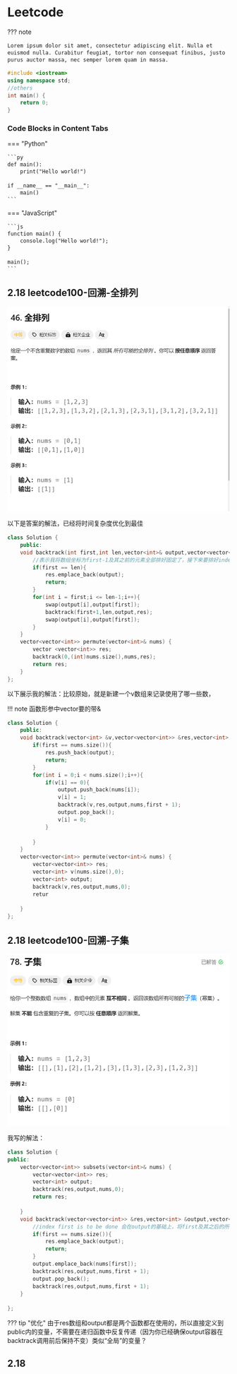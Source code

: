 # Leetcode
??? note

    Lorem ipsum dolor sit amet, consectetur adipiscing elit. Nulla et
    euismod nulla. Curabitur feugiat, tortor non consequat finibus, justo
    purus auctor massa, nec semper lorem quam in massa.


```cpp title="example.cpp" linenums="1" hl_lines="2-4"
#include <iostream>
using namespace std;
//others 
int main() {
    return 0;
}
```


### Code Blocks in Content Tabs

=== "Python"

    ```py
    def main():
        print("Hello world!")
    
    if __name__ == "__main__":
        main()
    ```

=== "JavaScript"

    ```js
    function main() {
        console.log("Hello world!");
    }
    
    main();
    ```




## 2.18 leetcode100-回溯-全排列
![alt text](image-1.png)

以下是答案的解法，已经将时间复杂度优化到最佳

```cpp title="答案的解法" linenums="1"
class Solution {
    public:
    void backtrack(int first,int len,vector<int>& output,vector<vector<int>> &res){
        //表示我将数组坐标为first-1及其之前的元素全部排好固定了，接下来要排好index为first及其之后的所有数后将所有的结果放入res容器,并且全部操作完之后要求output容器中的元素次序与调用该次backtrack前的次序严格不变
        if(first == len){
            res.emplace_back(output);
            return;
        }
        for(int i = first;i <= len-1;i++){
            swap(output[i],output[first]);
            backtrack(first+1,len,output,res);
            swap(output[i],output[first]);
        }
    }
    vector<vector<int>> permute(vector<int>& nums) {
        vector <vector<int>> res;
        backtrack(0,(int)nums.size(),nums,res);
        return res;
    }
};
```

以下展示我的解法：比较原始，就是新建一个v数组来记录使用了哪一些数，

!!! note
    函数形参中vector要的带&


```cpp
class Solution {
    public:
	void backtrack(vector<int> &v,vector<vector<int>> &res,vector<int> &output,vector<int> &nums,int first){//即将塞进索引为first的位置
        if(first == nums.size()){
            res.push_back(output);
            return;
        }
        for(int i = 0;i < nums.size();i++){
            if(v[i] == 0){
                output.push_back(nums[i]);
                v[i] = 1;
                backtrack(v,res,output,nums,first + 1);
                output.pop_back();
                v[i] = 0;
            }

        }
    }
    vector<vector<int>> permute(vector<int>& nums) {
        vector<vector<int>> res;
        vector<int> v(nums.size(),0);
        vector<int> output;
        backtrack(v,res,output,nums,0);
        retur
        
    }
};
```

## 2.18 leetcode100-回溯-子集

![alt text](image-2.png)

我写的解法：

```cpp
class Solution {
public:
    vector<vector<int>> subsets(vector<int>& nums) {
        vector<vector<int>> res;
        vector<int> output;
        backtrack(res,output,nums,0);
        return res;

    }
    void backtrack(vector<vector<int>> &res,vector<int> &output,vector<int> &nums,int first){
        //index first is to be done 会在output的基础上，将first及其之后的所有子集可能放到res里面,,output讨论了索引为first-1及其之前的所有数,并且output调用前后保持不变
        if(first == nums.size()){
            res.emplace_back(output);
            return;
        }
        output.emplace_back(nums[first]);
        backtrack(res,output,nums,first + 1);
        output.pop_back();
        backtrack(res,output,nums,first + 1);
    }

};
```

??? tip "优化"
    由于res数组和output都是两个函数都在使用的，所以直接定义到public内的变量，不需要在递归函数中反复传递（因为你已经确保output容器在backtrack调用前后保持不变）类似“全局”的变量？




## 2.18


